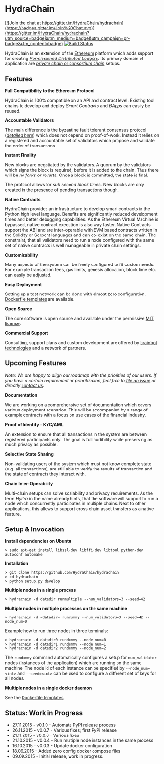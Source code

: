 HydraChain
==========

[![Join the chat at https://gitter.im/HydraChain/hydrachain](https://badges.gitter.im/Join%20Chat.svg)](https://gitter.im/HydraChain/hydrachain?utm_source=badge&utm_medium=badge&utm_campaign=pr-badge&utm_content=badge)
[![Build Status](https://travis-ci.org/HydraChain/hydrachain.svg?branch=master)](https://travis-ci.org/HydraChain/hydrachain)

HydraChain is an extension of the [Ethereum](https://ethereum.org/) platform which adds support for creating [*Permissioned Distributed Ledgers*](http://www.ofnumbers.com/2015/04/06/consensus-as-a-service-a-brief-report-on-the-emergence-of-permissioned-distributed-ledger-systems/). Its primary domain of application are [*private chain* or *consortium chain*](https://blog.ethereum.org/2015/08/07/on-public-and-private-blockchains/) setups.

Features
--------

**Full Compatibility to the Ethereum Protocol**

HydraChain is 100% compatible on an API and contract level. Existing tool chains to develop and deploy *Smart Contracts* and *ÐApps* can easily be reused.

**Accountable Validators**

The main difference is the byzantine fault tolerant consensus protocol ([*detailed here*](https://github.com/HydraChain/hydrachain/blob/master/hc_consensus_explained.md)) which does not depend on proof-of-work. Instead it relies on a registered and accountable set of validators which propose and validate the order of transactions.

**Instant Finality**

New blocks are negotiated by the validators. A quorum by the validators which signs the block is required, before it is added to the chain. Thus there will be *no forks or reverts.* Once a block is committed, the state is final.

The protocol allows for *sub second block times*. New blocks are only created in the presence of pending transactions though.


**Native Contracts**

HydraChain provides an infrastructure to develop smart contracts in the Python high level language.  Benefits are significantly reduced development times and better debugging capabilities. As the Ethereum Virtual Machine is bypassed, native contract execution is also way faster.
Native Contracts support the ABI and are inter-operable with EVM based contracts written in the Solidity or Serpent languages and can co-exist on the same chain. The constraint, that all validators need to run a node configured with the same set of native contracts is well manageable in private chain settings.

**Customizability**

Many aspects of the system can be freely configured to fit custom needs. For example transaction fees, gas limits,  genesis allocation, block time etc. can easily be adjusted.

**Easy Deployment**

Setting up a test network can be done with almost zero configuration. [Dockerfile templates](https://github.com/HydraChain/hydrachain/tree/master/docker) are available.

**Open Source**

The core software is open source and available under the permissive [MIT license](https://en.wikipedia.org/wiki/MIT_License).

**Commercial Support**

Consulting, support plans and custom development are offered by [brainbot technologies](http://www.brainbot.com) and a network of partners.

Upcoming Features
-----------------
*Note: We are happy to align our roadmap with the priorities of our users. If you have a certain requirement or prioritization, feel free to [file an issue](https://github.com/HydraChain/hydrachain/issues) or directly [contact us](mailto:heiko.hees@brainbot.com).*

**Documentation**

We are working on a comprehensive set of documentation which covers various deployment scenarios. This will be accompanied by a range of example contracts with a focus on use cases of the financial industry.

**Proof of Identity - KYC/AML**

An extension to ensure that all transactions in the system are between registered participants only. The goal is full audibility while preserving as much privacy as possible.

**Selective State Sharing**

Non-validating users of the system which must not know complete state (e.g. all transactions), are still able to verify the results of transaction and the state of contracts they interact with.

**Chain Inter-Operability**

Multi-chain setups can solve scalability and privacy requirements.
As the term *Hydra* in the name already hints, that the software will support to run a node which concurrently participates in multiple chains. Next to other applications, this allows to support cross chain asset transfers as a native feature.


Setup & Invocation
------

**Install dependencies on Ubuntu**

    > sudo apt-get install libssl-dev libffi-dev libtool python-dev autoconf automake

**Installation**

    > git clone https://github.com/HydraChain/hydrachain
    > cd hydrachain
    > python setup.py develop


**Multiple nodes in a single process**

    > hydrachain -d datadir runmultiple --num_validators=3 --seed=42


**Multiple nodes in multiple processes on the same machine**

    > hydrachain -d <datadir> rundummy --num_validators=3 --seed=42 --node_num=0

Example how to run three nodes in three terminals:

    > hydrachain -d datadir0 rundummy --node_num=0
    > hydrachain -d datadir1 rundummy --node_num=1
    > hydrachain -d datadir2 rundummy --node_num=2

The `rundummy` command automatically configures a setup for `num_validator` nodes (instances of the application) which are running on the same machine. The node id of each instance can be specified by `--node_num=<int>` and `--seed=<int>` can be used to configure a different set of keys for all nodes.

**Multiple nodes in a single docker daemon**

See the [Dockerfile templates](https://github.com/HydraChain/hydrachain/tree/master/docker)



Status: Work in Progress
------------------------
 - 27.11.2015 - v0.1.0 - Automate PyPI release process
 - 26.11.2015 - v0.0.7 - Various fixes; first PyPI release
 - 21.11.2015 - v0.0.6 - Various fixes
 - 21.10.2015 - v0.0.4 - Run multiple node instances in the same process
 - 16.10.2015 - v0.0.3 - Update docker configuration
 - 18.09.2015 - Added zero config docker compose files
 - 09.09.2015 - Initial release, work in progress.

